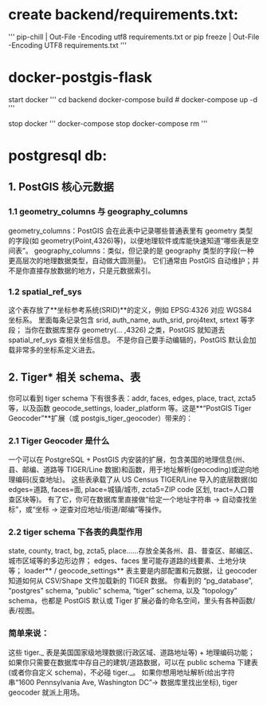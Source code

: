 # create backend/requirements.txt:

'''
pip-chill | Out-File -Encoding utf8 requirements.txt
or
pip freeze | Out-File -Encoding UTF8 requirements.txt
'''

# docker-postgis-flask

start docker
'''
cd backend
docker-compose build #
docker-compose up -d
'''

stop docker
'''
docker-compose stop
docker-compose rm
'''

# postgresql db:

## 1. PostGIS 核心元数据

### 1.1 geometry_columns 与 geography_columns

geometry_columns：PostGIS 会在此表中记录哪些普通表里有 geometry 类型的字段(如 geometry(Point,4326)等)，以便地理软件或库能快速知道“哪些表是空间表”。
geography_columns：类似，但记录的是 geography 类型的字段(一种更高层次的地理数据类型，自动做大圆测量)。
它们通常由 PostGIS 自动维护；并不是你直接存放数据的地方，只是元数据索引。

### 1.2 spatial_ref_sys

这个表存放了**坐标参考系统(SRID)**的定义，例如 EPSG:4326 对应 WGS84 坐标系。
里面每条记录包含 srid, auth_name, auth_srid, proj4text, srtext 等字段；
当你在数据库里存 geometry(… ,4326) 之类，PostGIS 就知道去 spatial_ref_sys 查相关坐标信息。
不是你自己要手动编辑的，PostGIS 默认会加载非常多的坐标系定义进去。

## 2. Tiger\* 相关 schema、表

你可以看到 tiger schema 下有很多表：addr, faces, edges, place, tract, zcta5 等，以及函数 geocode_settings, loader_platform 等。这是**“PostGIS Tiger Geocoder”**扩展（或 postgis_tiger_geocoder）带来的：

### 2.1 Tiger Geocoder 是什么

一个可以在 PostgreSQL + PostGIS 内安装的扩展，包含美国的地理信息(州、县、邮编、道路等 TIGER/Line 数据)和函数，用于地址解析(geocoding)或逆向地理编码(反查地址)。
这些表承载了从 US Census TIGER/Line 导入的底层数据(如 edges=道路, faces=面, place=城镇/城市, zcta5=ZIP code 区划, tract=人口普查区块等)。
有了它，你可在数据库里直接做“给定一个地址字符串 → 自动查找坐标”，或“坐标 → 逆查对应地址/街道/邮编”等操作。

### 2.2 tiger schema 下各表的典型作用

state, county, tract, bg, zcta5, place……存放全美各州、县、普查区、邮编区、城市区域等的多边形边界；
edges、faces 里可能存道路的线要素、土地分块等；
loader*\* / geocode_settings*\* 表主要是内部配置和元数据，让 geocoder 知道如何从 CSV/Shape 文件加载新的 TIGER 数据。
你看到的 “pg_database”, “postgres” schema, “public” schema, “tiger” schema, 以及 “topology” schema，也都是 PostGIS 默认或 Tiger 扩展必备的命名空间，里头有各种函数/表/视图。

### 简单来说：

这些 tiger._ 表是美国国家级地理数据(行政区域、道路地址等) + 地理编码功能；
如果你只需要在数据库中存自己的建筑/道路数据，可以在 public schema 下建表(或者你自定义 schema)，不必碰 tiger._。
如果你想用地址解析(给出字符串“1600 Pennsylvania Ave, Washington DC”→ 数据库里找出坐标), tiger geocoder 就派上用场。
